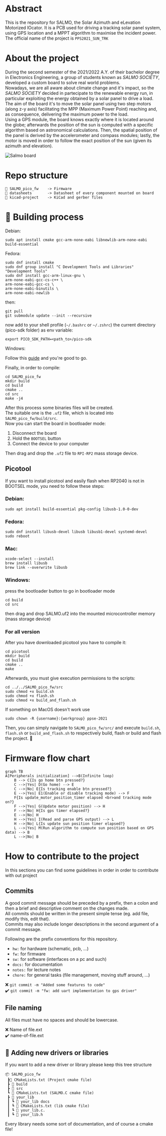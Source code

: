 # Abstract
This is the repository for SALMO, the Solar Azimuth and eLevation Motorized lOcator. It is a PCB used for driving a tracking solar panel system, using GPS location and a MPPT algorithm to maximise the incident power.  
The official name of the project is `PPS2021_SUN_TRK`

# About the project
During the second semester of the 2021/2022 A.Y. of their bachelor degree in Electronics Engineering, a group of students known as _SALMO SOCIETY_, developed a custom board to solve real world problems. 
<br>Nowadays, we are all aware about climate change and it's impact, so the _SALMO SOCIETY_ decided in partecipate to the renewable energy run, in particular exploiting the energy obtained by a solar panel to drive a load.
<br>The aim of the board it's to move the solar panel using two step motors (along z-y axis) facilitating the MPP (Maximum Power Point) reaching and, as consequence, delivering the maximum power to the load.<br> Using a GPS module, the board knows exactly where it is located around the globe; afterwards the position of the sun is computed with a specific algorithm based on astronomical calculations. Then, the spatial position of the panel is derived by the accelerometer and compass modules; lastly, the motor is moved in order to follow the exact position of the sun (given its azimuth and elevation).

![Salmo board](/media/salmo_board.png)


# Repo structure

    📂 SALMO_pico_fw    -> Firmware 
    📂 datasheets       -> Datasheet of every component mounted on board
    📂 kicad-project    -> KiCad and gerber files 
    
# :rainbow: Building process

Debian:

    sudo apt install cmake gcc-arm-none-eabi libnewlib-arm-none-eabi build-essential

Fedora:

    sudo dnf install cmake
    sudo dnf group install "C Development Tools and Libraries" "Development Tools"
    sudo dnf install gcc-arm-linux-gnu \
    arm-none-eabi-gcc-cs-c++ \
    arm-none-eabi-gcc-cs \
    arm-none-eabi-binutils \
    arm-none-eabi-newlib

then:

    git pull
    git submodule update --init --recursive

now add to your shell profile (`~/.bashrc` or `~/.zshrc`) the current directory (pico-sdk folder) as env variable:
 
`export PICO_SDK_PATH=<path_to>/pico-sdk`

Windows:

Follow this [guide](https://shawnhymel.com/2096/how-to-set-up-raspberry-pi-pico-c-c-toolchain-on-windows-with-vs-code/#Install_MinGW-w64_GCC_Tools) and you're good to go.

Finally, in order to compile:

    cd SALMO_pico_fw
    mkdir build
    cd build 
    cmake ..
    cd src
    make -j4

After this process some binaries files will be created. <br>The suitable one is the `.uf2` file, which is located into `SALMO_pico_fw/build/src`.<br>
Now you can start the board in bootloader mode:
1. Disconnect the board
1. Hold the `BOOTSEL` button
1. Connect the device to your computer

Then drag and drop the `.uf2` file to `RPI-RP2` mass storage device.

## Picotool
If you want to install picotool and easily flash when RP2040 is not in BOOTSEL mode, you need to follow these steps:

### Debian:

    sudo apt install build-essential pkg-config libusb-1.0-0-dev

### Fedora:

    sudo dnf install libusb-devel libusb libusb1-devel systemd-devel
    sudo reboot

### Mac:

    xcode-select --install
    brew install libusb
    brew link --overwrite libusb
    
### Windows:    
    
press the bootloader button to go in bootloader mode

    cd build
    cd src
    
then drag and drop SALMO.uf2 into the mounted microcontroller memory (mass storage device)
   
### For all version
After you have downloaded picotool you have to compile it:

    cd picotool
    mkdir build
    cd build
    cmake ..
    make

Afterwards, you must give execution permissions to the scripts:

    cd ../../SALMO_pico_fw/src
    sudo chmod +x build.sh
    sudo chmod +x flash.sh
    sudo chmod +x build_and_flash.sh

If something on MacOS doesn't work use

    sudo chown -R {username}:{workgroup} ppse-2021

Then, you can simply navigate to `SALMO_pico_fw/src/` and execute `build.sh`, `flash.sh` or `build_and_flash.sh` to respectively build, flash or build and flash the project. :nail_care:

# Firmware flow chart
```mermaid
graph TB
A[Peripherals initialization] -->B(Infinite loop)
    B --> C{Is go home btn pressed?}
    C -->|Yes| D(Go home) --> E
    C -->|No| E{Is tracking enable btn pressed?}
	E -->|Yes| E1(Enable or disable tracking mode) --> F
	F{Is update_motor_position_timer elapsed <br>and tracking mode on?}
	F -->|Yes| G(Update motor position) --> H
	F -->|No| H{Is gps timer elapsed?}
	E -->|No| H
	H -->|Yes| I(Read and parse GPS output) --> L
	H -->|No| L{Is update sun position timer elapsed?}
	L -->|Yes| M(Run algorithm to compute sun position based on GPS data) --> B
	L -->|No| B
```

# How to contribute to the project
In this sections you can find some guidelines in order in order to contribute with out project

## Commits

A good commit message should be preceded by a prefix, then a colon and then a brief and descriptive comment on the changes made.  
All commits should be written in the present simple tense (eg. add file, modify this, edit that).  
Commits may also include longer descriptions in the second argument of a commit message.

Following are the prefix conventions for this repository.

- `hw:` for hardware (schematic, pcb, ...)
- `fw:` for firmware
- `sw:` for software (interfaces on a pc and such)
- `docs:` for documentation
- `notes:` for lecture notes
- `chore:` for general tasks (file management, moving stuff around, ...)

:x: `git commit -m "Added some features to code"`  
:heavy_check_mark: `git commit -m "fw: add uart implementation to gps driver"`

## File naming

All files must have no spaces and should be lowercase.

:x: Name of file.ext  
:heavy_check_mark: name-of-file.ext 

## :briefcase: Adding new drivers or libraries
If you want to add a new driver or library please keep this tree structure
```
📦 SALMO_pico_fw
 ┣📜 CMakeLists.txt (Project cmake file)
 ┣ 📂 build
 ┣ 📂 src
 ┗ 📜 CMakeLists.txt (SALMO.C cmake file)
 ┣ 📂 your_lib
 ┃ ┗ 📂 your_lib docs
 ┃ ┗ 📜 CMakeLists.txt (lib cmake file)
 ┃ ┗ 📜 your_lib.c.
 ┃ ┗ 📜 your_lib.h
```
Every library needs some sort of documentation, and of course a cmake file!
